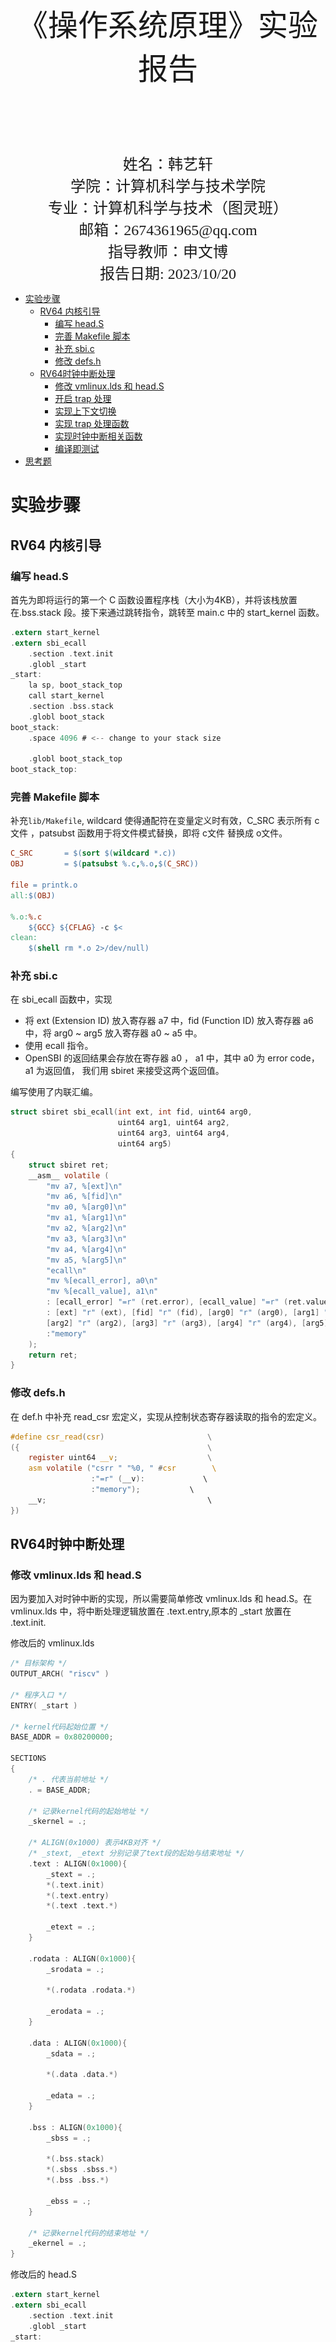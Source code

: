 <br/>
<br/>
<br/>
<br/>
<br/>
<br/>
<br/>
<br/>
<br/>
<br/>
<br/>
<br/>

<center>
<center><font face="黑体" size = 100>
    《操作系统原理》实验报告
  </font></center>
  <br/>
<br/>
<br/>
<br/>
<br/>
<br/>
  <center><font face="黑体" size = 5>
    姓名：韩艺轩
  </font></center>
  <center><font face="黑体" size = 5>
    学院：计算机科学与技术学院
  </font></center>
  <center><font face="黑体" size = 5>
    专业：计算机科学与技术（图灵班）
  </font></center>
  <center><font face="黑体" size = 5>
    邮箱：2674361965@qq.com
  </font></center> 
  <center><font face="黑体" size = 5>
    指导教师：申文博
  </font></center>
</center>

<center>
<font face="黑体" size = 5>
    报告日期: 2023/10/20
  </font>
</center> 

<div STYLE="page-break-after: always;"></div>
<!-- TOC -->

- [实验步骤](#实验步骤)
  - [RV64 内核引导](#rv64-内核引导)
    - [编写 head.S](#编写-heads)
    - [完善 Makefile 脚本](#完善-makefile-脚本)
    - [补充 sbi.c](#补充-sbic)
    - [修改 defs.h](#修改-defsh)
  - [RV64时钟中断处理](#rv64时钟中断处理)
    - [修改 vmlinux.lds 和 head.S](#修改-vmlinuxlds-和-heads)
    - [开启 trap 处理](#开启-trap-处理)
    - [实现上下文切换](#实现上下文切换)
    - [实现 trap 处理函数](#实现-trap-处理函数)
    - [实现时钟中断相关函数](#实现时钟中断相关函数)
    - [编译即测试](#编译即测试)
- [思考题](#思考题)

<!-- /TOC -->

<div STYLE="page-break-after: always;"></div>


# 实验步骤

## RV64 内核引导

### 编写 head.S

首先为即将运行的第一个 C 函数设置程序栈（大小为4KB），并将该栈放置在.bss.stack 段。接下来通过跳转指令，跳转至 main.c 中的 start_kernel 函数。

```c
.extern start_kernel
.extern sbi_ecall
    .section .text.init
    .globl _start
_start:
    la sp, boot_stack_top
    call start_kernel
    .section .bss.stack
    .globl boot_stack
boot_stack:
    .space 4096 # <-- change to your stack size

    .globl boot_stack_top
boot_stack_top:
```

### 完善 Makefile 脚本

补充`lib/Makefile`, wildcard 使得通配符在变量定义时有效，C_SRC 表示所有 c文件 ，patsubst 函数用于将文件模式替换，即将 c文件 替换成 o文件。

```Makefile
C_SRC       = $(sort $(wildcard *.c))
OBJ		    = $(patsubst %.c,%.o,$(C_SRC))

file = printk.o
all:$(OBJ)
	
%.o:%.c
	${GCC} ${CFLAG} -c $<
clean:
	$(shell rm *.o 2>/dev/null)
```

### 补充 sbi.c

在 sbi_ecall 函数中，实现 
- 将 ext (Extension ID) 放入寄存器 a7 中，fid (Function ID) 放入寄存器 a6 中，将 arg0 ~ arg5 放入寄存器 a0 ~ a5 中。
- 使用 ecall 指令。
- OpenSBI 的返回结果会存放在寄存器 a0 ， a1 中，其中 a0 为 error code， a1 为返回值， 我们用 sbiret 来接受这两个返回值。

编写使用了内联汇编。
```c
struct sbiret sbi_ecall(int ext, int fid, uint64 arg0,
			            uint64 arg1, uint64 arg2,
			            uint64 arg3, uint64 arg4,
			            uint64 arg5) 
{
    struct sbiret ret;
    __asm__ volatile (
        "mv a7, %[ext]\n"
        "mv a6, %[fid]\n"
        "mv a0, %[arg0]\n"
        "mv a1, %[arg1]\n"
        "mv a2, %[arg2]\n"
        "mv a3, %[arg3]\n"
        "mv a4, %[arg4]\n"
        "mv a5, %[arg5]\n"
        "ecall\n"
        "mv %[ecall_error], a0\n"
        "mv %[ecall_value], a1\n"
        : [ecall_error] "=r" (ret.error), [ecall_value] "=r" (ret.value)
        : [ext] "r" (ext), [fid] "r" (fid), [arg0] "r" (arg0), [arg1] "r" (arg1),
        [arg2] "r" (arg2), [arg3] "r" (arg3), [arg4] "r" (arg4), [arg5] "r" (arg5)
        :"memory"
    );       
    return ret;
}
```

### 修改 defs.h

在 def.h 中补充 read_csr 宏定义，实现从控制状态寄存器读取的指令的宏定义。

```h
#define csr_read(csr)                       \
({                                          \
    register uint64 __v;                    \
    asm volatile ("csrr " "%0, " #csr        \  
                  :"=r" (__v):             \
                  :"memory");           \
    __v;                                    \
})
```
## RV64时钟中断处理

### 修改 vmlinux.lds 和 head.S

因为要加入对时钟中断的实现，所以需要简单修改 vmlinux.lds 和 head.S。在 vmlinux.lds 中，将中断处理逻辑放置在 .text.entry,原本的 _start 放置在 .text.init.

修改后的 vmlinux.lds

```c
/* 目标架构 */
OUTPUT_ARCH( "riscv" )

/* 程序入口 */
ENTRY( _start )

/* kernel代码起始位置 */
BASE_ADDR = 0x80200000;

SECTIONS
{
    /* . 代表当前地址 */
    . = BASE_ADDR;

    /* 记录kernel代码的起始地址 */
    _skernel = .;

    /* ALIGN(0x1000) 表示4KB对齐 */
    /* _stext, _etext 分别记录了text段的起始与结束地址 */
    .text : ALIGN(0x1000){
        _stext = .;
        *(.text.init)
        *(.text.entry)
        *(.text .text.*)
        
        _etext = .;
    }

    .rodata : ALIGN(0x1000){
        _srodata = .;

        *(.rodata .rodata.*)
        
        _erodata = .;
    }

    .data : ALIGN(0x1000){
        _sdata = .;

        *(.data .data.*)
        
        _edata = .;
    }

    .bss : ALIGN(0x1000){
        _sbss = .;

        *(.bss.stack)
        *(.sbss .sbss.*)
        *(.bss .bss.*)
        
        _ebss = .;
    }

    /* 记录kernel代码的结束地址 */
    _ekernel = .;
}
```

修改后的 head.S 

```c
.extern start_kernel
.extern sbi_ecall
    .section .text.init
    .globl _start
_start:
    la sp, boot_stack_top
    call start_kernel
    .section .bss.stack
    .globl boot_stack
boot_stack:
    .space 4096 # <-- change to your stack size

    .globl boot_stack_top
boot_stack_top:
```

### 开启 trap 处理

运行 start_kernel 之前，首先要设置 stvec ，将_trap表示的地址写入 stvec ,然后将 sie[SITE]置1，开启时钟中断，然后设置第一次时钟中断，最后开启S态下的中断响应。首先在 head.S 中进行修改。

首先设置栈空间

```c
    la sp, boot_stack_top
```

然后将 _trap 的基地址传给 stvec 寄存器

```c
    la t0, _traps
    csrw stvec, t0
```

接下来将sie的STIE位置1，由sie寄存器的结构可知：第6位是STIE位，所以使 0000000000100000 与 sie 的值做或操作，使得sie的第6位变成1.

![Alt text](image.png)

```c
    csrr t0, sie
    ori t0, t0, 1<<5
    csrw sie, t0
```

然后调用 sbi_ecall 函数设置第一次中断，这里参考了函数 clock_set_next_event() 使用 rdtime 取得此刻时间，然后计算出下一个中断的时间，作为第三个参数传给 sbi_ecall ，其他参数都为0.

```c
    sub a0, a0, a0
    sub a1, a1, a1
    rdtime a2
    li t0, 10000000
    add a2, a2, t0
    sub a3, a3, a3
    sub a4, a4, a4
    sub a5, a5, a5
    sub a6, a6, a6
    sub a7, a7, a7
    call sbi_ecall

```

最后将 sstatus[SIE] 置1，根据 sstatus 的结构

![Alt text](image-8.png)

```c
    csrr t0, sstatus
    ori t0, t0, 1<<1
    csrw sstatus, t0
```

使用与上述 sie 寄存器 STIE 置1相同的操作，使 sstatus[SIE] 置1.

然后再执行 start_kernel 函数。

### 实现上下文切换

上下文切换简单来说就是在进入中断处理函数之前将寄存器的状态保存下来，执行完中断后再复原。我们将实现上下文切换的部分放在 entry.S 中

在执行中断处理函数前首先要保存所有寄存器的值。

```c
	addi sp, sp, -264
	sd x0, 0(sp)
	sd x1, 8(sp)
	sd x2, 16(sp)
	sd x3, 24(sp)
	sd x4, 32(sp)
	sd x5, 40(sp)
	sd x6, 48(sp)
	sd x7, 56(sp)
	sd x8, 64(sp)
	sd x9, 72(sp)
	sd x10, 80(sp)
	sd x11, 88(sp)
	sd x12, 96(sp)
	sd x13, 104(sp)
	sd x14, 112(sp)
	sd x15, 120(sp)
	sd x16, 128(sp)
	sd x17, 136(sp)
	sd x18, 144(sp)
	sd x19, 152(sp)
	sd x20, 160(sp)
	sd x21, 168(sp)
	sd x22, 176(sp)
	sd x23, 184(sp)
	sd x24, 192(sp)
	sd x25, 200(sp)
	sd x26, 208(sp)
	sd x27, 216(sp)
	sd x28, 224(sp)
	sd x29, 232(sp)
	sd x30, 240(sp)
	sd x31, 248(sp)
	csrr t0, sepc
	sd t0, 256(sp)
```

在保存了寄存器的数据后，就可以调用中断处理程序了。因为中断处理程序需要两个参数输入，需要先将参数传入 a0，a1.

```c
	csrr a0, scause
	csrr a1, sepc
	call trap_handler
```

中断处理程序执行完后，就可以将事先保存的寄存器的值再写回去。

```c
        ld x0, 0(sp)
	ld x1, 8(sp)
	ld x3, 24(sp)
	ld x4, 32(sp)
	ld x5, 40(sp)
	ld x6, 48(sp)
	ld x7, 56(sp)
	ld x8, 64(sp)
	ld x9, 72(sp)
	ld x10, 80(sp)
	ld x11, 88(sp)
	ld x12, 96(sp)
	ld x13, 104(sp)
	ld x14, 112(sp)
	ld x15, 120(sp)
	ld x16, 128(sp)
	ld x17, 136(sp)
	ld x18, 144(sp)
	ld x19, 152(sp)
	ld x20, 160(sp)
	ld x21, 168(sp)
	ld x22, 176(sp)
	ld x23, 184(sp)
	ld x24, 192(sp)
	ld x25, 200(sp)
	ld x26, 208(sp)
	ld x27, 216(sp)
	ld x28, 224(sp)
	ld x29, 232(sp)
	ld x30, 240(sp)
	ld x31, 248(sp)
	ld t0, 256(sp)
	csrw sepc, t0
	ld x2, 16(sp)
	addi sp, sp, 264
```

最后从中断中返回即可。

```c
    sret
```

### 实现 trap 处理函数

我们在上一步中调用了中断处理函数，现在就来实现它。在 arc/riscv/kernel/ 添加 trap.c ，实现 trap_handler() 函数。过程中需要通过 scause 判断 trap 类型，如果是 interrupt ，在判断是否为 timer interrupt.如果是就输出一句话表示在 timer interrupt 中（本次实验只考虑timer interrupt）。函数中的 clock_set_next_event() 用于设置下一个中断（后续实现）。根据 scause 的结构：

![Alt text](image-9.png)

以及 Exception Code:

![Alt text](image-10.png)

可知，只有当第64位为1，并且第5位为1时才是 timer interrupt。在判断是通过 1UL 移相应位数后的数与寄存器的值 相与 后的值的某一位是否还为1来判断寄存器的值的某一位是否为1.

```c
void trap_handler(unsigned long scause, unsigned long sepc) {
    unsigned long temp = 1;
	if((scause&(temp<<63))==(temp<<63) && scause&(temp<<4)==(temp<<4)){
	    printk("Supervisor Timer Interrupt.\n");
	    clock_set_next_event();
	}
}
```

### 实现时钟中断相关函数

在 arch/riscv/kernel/ 目录下添加 clock.c 文件。并实现 get_cycles()用于使用 rdtime 指令获得当前 time 寄存器中的值，clock_set_next_event()用于调用 sbi_ecall() 来设置下一个时钟中断事件。

```c
// clock.c
#include "clock.h"
#include "sbi.h"
// QEMU中时钟的频率是10MHz, 也就是1秒钟相当于10000000个时钟周期。
unsigned long TIMECLOCK = 10000000;

unsigned long get_cycles() {
	unsigned long ret_val;
	__asm__ volatile (
		"rdtime %[ret_val]" 
		: [ret_val] "=r" (ret_val)
		:
		:                 );
		return ret_val;
}

void clock_set_next_event() {
    unsigned long next = get_cycles() + TIMECLOCK;
    sbi_ecall(0x0,0x0,next,0x0,0x0,0x0,0x0,0x0);
} 
```

### 编译即测试

以上所有步骤结束后，在linux根目录下执行 make run 指令查看结果。

![Alt text](image-4.png)

# 思考题

1. 请总结一下 RISC-V 的 calling convention，并解释 Caller / Callee Saved Register 有什么区别？

- 参数传递：函数参数存储在通用寄存器 a0 到 a7 中。如果参数太多，超出了 a0-a7 的数量，额外的参数会存储在栈中。

- 返回值：函数的返回值通常存储在 a0 寄存器中，如果返回值较大，可能需要额外的寄存器或内存来存储。

- Caller Saved Registers：这些寄存器包括 t0 到 t6 和 a0 到 a7，它们用于存储函数调用时的临时数据。在函数调用前，调用者需要保存这些寄存器的值，以确保调用后可以恢复。

- Callee Saved Registers：这些寄存器包括 s0 到 s11 和 fp，它们用于存储函数调用期间需要保留的值。被调用的函数需要在函数开始时保存这些寄存器的值，然后在函数结束时还原它们的值。

- Caller / Callee Saved Register的区别：
  Caller Saved Registers：这些寄存器由函数的调用者保存和管理，因为它们在函数调用期间会被临时使用，调用者负责在函数调用前保存它们的值，以便在函数调用后还原。这些寄存器通常用于存储函数调用期间的临时数据，如临时变量和函数参数传递。
  Callee Saved Registers：这些寄存器由被调用者（即被调用的函数）保存和管理。它们用于存储被调用函数的临时数据，以确保在函数调用结束时能够还原这些值。通常，被调用者保存这些寄存器的值，然后在函数结束时还原它们，以确保不会影响调用者的寄存器状态。

2. 编译之后，通过 System.map 查看 vmlinux.lds 中自定义符号的值（截图）。

![Alt text](image-5.png)

在 arch/riscv/kernel/ 目录下新建 evaluate.c 如下，用来验证思考题的第3题和第4题。在head.S的适当位置调用这两个函数，观察输出。
```c
#include "printk.h"
#include "clock.h"
#include "defs.h"

void evaluate_read(){
	uint64 ret = csr_read(sstatus);
	for(int i = 63;i >=0;i--){
	    if((ret&(1UL<<i)) == (1UL<<i)){
	    	printk("1");
	    }else{
	    	printk("0");
	    }
	    if(i%8 == 0){
	    	printk("_");
	    }
	}
	printk("\n");

}
void evaluate_write(){
	uint64 temp = 12138;
	csr_write(sscratch,temp);
	uint64 ret = csr_read(sscratch);
	if(ret == temp){
	    printk("The csr_write is right!\n");
	}else{
	    printk("The csr_write is wrong!\n");
	}

}
```

3. 用 csr_read 宏读取 sstatus 寄存器的值，对照 RISC-V 手册解释其含义（截图）。

在 head.S 中此处插入调用，运行观察输出。
![avatar](image-6.png)

![Alt text](image-11.png)

该值为二进制 
```
10000000_00000000_00000000_00000000_00000000_00000000_01100000_00000010
```

根据 sstatus 的结构

![Alt text](image-8.png)

SPP 位（位 8）为 0，表明在进入监管者模式之前，处理器是在用户模式下执行的。
SIE 位（位 1）为 1，表示监管者模式下的中断是启用的。
SPIE 位（位 5）为 0，表明在陷入监管者模式之前，没有启用监管者模式下的中断。

4. 用 csr_write 宏向 sscratch 寄存器写入数据，并验证是否写入成功（截图）

在 head.S 中加入调用 evaluate_write 。

![aa](111.png)

运行后查看结果：

![Alt text](image-12.png)

验证其正确。

5. Detail your steps about how to get arch/arm64/kernel/sys.i

安装交叉编译工具链
![Alt text](image-13.png)

使用默认配置
![Alt text](image-15.png)

进入linux目录下找到 sys.c 
![Alt text](image-14.png)

生成 sys.i
![Alt text](image-16.png)
![Alt text](image-17.png)

6. Find system call table of Linux v6.0 for ARM32, RISC-V(32 bit), RISC-V(64 bit), x86(32 bit), x86_64 List source code file, the whole system call table with macro expanded, screenshot every step.

找到对应版本的 Linux sys_call_table 的文件。
![Alt text](image-18.png)

- riscv32

使用riscv32的配置
![Alt text](image-19.png)

生成 syscall_table.i 

![Alt text](image-20.png)

查看 sys_call_table

![Alt text](image-21.png)

- riscv64

使用 riscv64 的配置
![Alt text](image-23.png)

生成syscall_table.i
![Alt text](image-24.png)

查看 sys_call_table
![Alt text](image-22.png)

- x86(64bit)

配置
![Alt text](image-25.png)

生成 .i 文件

![Alt text](image-27.png)

查看
![Alt text](image-28.png)

- x86(32bit)

配置
![Alt text](image-29.png)

生成 .i 文件
![Alt text](image-30.png)

查看
![Alt text](image-31.png)

- arm
在arm64的文件夹中有 sys32.c

配置
![Alt text](image-34.png)

生成 .i 文件
![Alt text](image-35.png)

查看
![Alt text](image-36.png)

7. Explain what is ELF file? Try readelf and objdump command on an ELF file, give screenshot of the output. Run an ELF file and cat /proc/PID/maps to give its memory layout.

ELF文件是“可执行与可链接格式”的缩写，是一种常见的文件格式，用于Linux中存储可执行文件、目标代码、共享库和核心转储。ELF文件包含有关如何加载和执行程序的信息。

编写 a.c

```c
#include <stdio.h>

int main(){
    printf("Hello!OS!\n");
}
```

编译并查看文件类型
![Alt text](image-37.png)

使用 readelf -all
![Alt text](image-39.png)

使用 objdump

![Alt text](image-41.png)
![Alt text](image-40.png)

运行并且查看内存映射
![Alt text](image-42.png)

8. 在我们使用make run时， OpenSBI 会产生如下输出:

```txt
    OpenSBI v0.9
     ____                    _____ ____ _____
    / __ \                  / ____|  _ \_   _|
   | |  | |_ __   ___ _ __ | (___ | |_) || |
   | |  | | '_ \ / _ \ '_ \ \___ \|  _ < | |
   | |__| | |_) |  __/ | | |____) | |_) || |_
    \____/| .__/ \___|_| |_|_____/|____/_____|
          | |
          |_|

    ......

    Boot HART MIDELEG         : 0x0000000000000222
    Boot HART MEDELEG         : 0x000000000000b109

    ......
```
通过查看 RISC-V Privileged Spec 中的 medeleg 和 mideleg ，解释上面 MIDELEG 值的含义。

medeleg 和 mideleg 属于 Machine Trap Delegation Registers，medeleg是 Machine exception delegation register，mideleg是 Machine interrupt delegation register。MIDELEG第 10、6、2 置 1，代表实现了虚拟机管理程序扩展（hypervisor extension）。